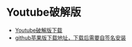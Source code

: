 # Youtube破解版
* [Youtube破解版下载](https://github.com/MiRO92/uYou-for-YouTube)  
* [github苹果版下载地址，下载后需要自签名安装](https://miro92.com/repo/depictions/com.miro.uyou/iPA/YouTube_16.42.3_uYou_2.1.ipa)
